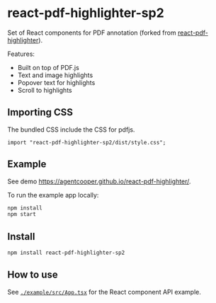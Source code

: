 # react-pdf-highlighter-sp2

Set of React components for PDF annotation (forked from [react-pdf-highlighter](https://github.com/agentcooper/react-pdf-highlighter)).

Features:

- Built on top of PDF.js
- Text and image highlights
- Popover text for highlights
- Scroll to highlights

## Importing CSS

The bundled CSS include the CSS for pdfjs.

```tsx
import "react-pdf-highlighter-sp2/dist/style.css";
```

## Example

See demo https://agentcooper.github.io/react-pdf-highlighter/.

To run the example app locally:

```bash
npm install
npm start
```

## Install

```bash
npm install react-pdf-highlighter-sp2
```

## How to use

See [`./example/src/App.tsx`](https://github.com/agentcooper/react-pdf-highlighter/blob/main/example/src/App.tsx) for the React component API example.
